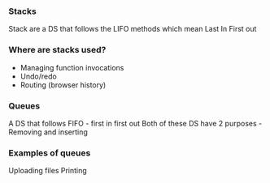 ### Stacks

Stack are a DS that follows the LIFO methods which mean Last In First out

### Where are stacks used?

- Managing function invocations
- Undo/redo
- Routing (browser history)

### Queues

A DS that follows FIFO - first in first out
Both of these DS have 2 purposes - Removing and inserting

### Examples of queues

Uploading files
Printing
